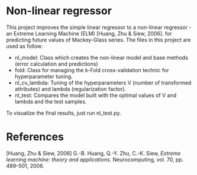 # Non-linear regressor

This project improves the simple linear regressor to a non-linear regressor - an Extreme Learning Machine (ELM) [Huang, Zhu & Siew, 2006]. for predicting future values of Mackey-Glass series. The files in this project are used as follow:

- nl_model: Class which creates the non-linear model and base methods (error calculation and predictions)
- fold: Class for managing the k-Fold cross-validation technic for hyperparameter tuning.
- nl_cv_lambda: Tuning of the hyperparameters V (number of transformed attributes) and lambda (regularization factor).
- nl_test: Compares the model built with the optimal values of V and lambda and the test samples.

To visualize the final results, just run nl_test.py.

# References

[Huang, Zhu & Siew, 2006] G.-B. Huang, Q.-Y. Zhu, C.-K. Siew, _Extreme learning machine: theory and applications_. Neurocomputing, vol. 70, pp. 489–501, 2006.
